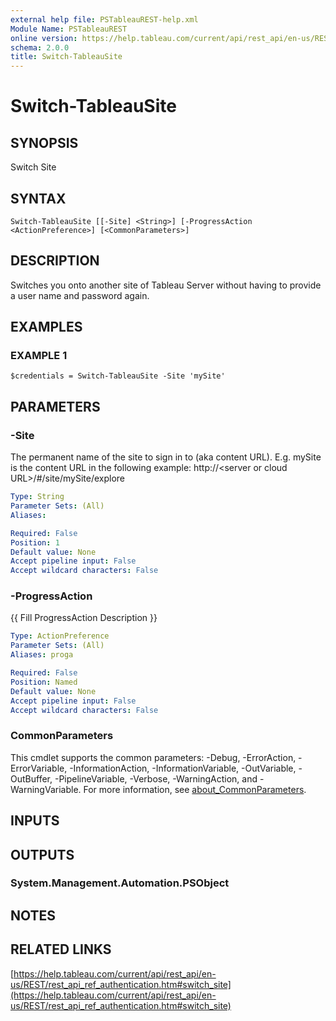 ```yaml
---
external help file: PSTableauREST-help.xml
Module Name: PSTableauREST
online version: https://help.tableau.com/current/api/rest_api/en-us/REST/rest_api_ref_authentication.htm#switch_site
schema: 2.0.0
title: Switch-TableauSite
---
```


# Switch-TableauSite

## SYNOPSIS
Switch Site

## SYNTAX

```
Switch-TableauSite [[-Site] <String>] [-ProgressAction <ActionPreference>] [<CommonParameters>]
```

## DESCRIPTION
Switches you onto another site of Tableau Server without having to provide a user name and password again.

## EXAMPLES

### EXAMPLE 1
```
$credentials = Switch-TableauSite -Site 'mySite'
```

## PARAMETERS

### -Site
The permanent name of the site to sign in to (aka content URL).
E.g.
mySite is the content URL in the following example:
http://\<server or cloud URL\>/#/site/mySite/explore

```yaml
Type: String
Parameter Sets: (All)
Aliases:

Required: False
Position: 1
Default value: None
Accept pipeline input: False
Accept wildcard characters: False
```

### -ProgressAction
{{ Fill ProgressAction Description }}

```yaml
Type: ActionPreference
Parameter Sets: (All)
Aliases: proga

Required: False
Position: Named
Default value: None
Accept pipeline input: False
Accept wildcard characters: False
```

### CommonParameters
This cmdlet supports the common parameters: -Debug, -ErrorAction, -ErrorVariable, -InformationAction, -InformationVariable, -OutVariable, -OutBuffer, -PipelineVariable, -Verbose, -WarningAction, and -WarningVariable. For more information, see [about_CommonParameters](http://go.microsoft.com/fwlink/?LinkID=113216).

## INPUTS

## OUTPUTS

### System.Management.Automation.PSObject
## NOTES

## RELATED LINKS

[https://help.tableau.com/current/api/rest_api/en-us/REST/rest_api_ref_authentication.htm#switch_site](https://help.tableau.com/current/api/rest_api/en-us/REST/rest_api_ref_authentication.htm#switch_site)

